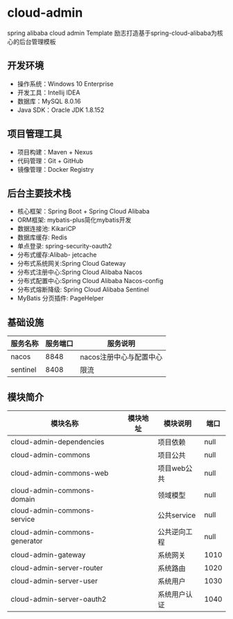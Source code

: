 # cloud-admin
spring alibaba cloud admin Template
励志打造基于spring-cloud-alibaba为核心的后台管理模板
## 开发环境
* 操作系统：Windows 10 Enterprise
* 开发工具：Intellij IDEA
* 数据库：MySQL 8.0.16
* Java SDK：Oracle JDK 1.8.152
## 项目管理工具
* 项目构建：Maven + Nexus
* 代码管理：Git + GitHub
* 镜像管理：Docker Registry
## 后台主要技术栈
* 核心框架：Spring Boot + Spring Cloud Alibaba
* ORM框架: mybatis-plus简化mybatis开发
* 数据连接池: KikariCP
* 数据库缓存: Redis
* 单点登录: spring-security-oauth2
* 分布式缓存:Alibab- jetcache
* 分布式系统网关:Spring Cloud Gateway
* 分布式注册中心:Spring Cloud Alibaba Nacos
* 分布式配置中心:Spring Cloud Alibaba Nacos-config
* 分布式熔断降级: Spring Cloud Alibaba Sentinel
* MyBatis 分页插件: PageHelper
## 基础设施

|  服务名称   | 服务端口  | 服务说明  |
|----|----|----|
|nacos|8848|nacos注册中心与配置中心|
|sentinel|8408|限流|
## 模块简介
|模块名称|模块地址|模块说明|端口|
|----|----|----|----|
|cloud-admin-dependencies| |项目依赖|null|
|cloud-admin-commons| |项目公共|null|
|cloud-admin-commons-web| |项目web公共|null|
|cloud-admin-commons-domain| |领域模型|null|
|cloud-admin-commons-service| |公共service|null|
|cloud-admin-commons-generator| |公共逆向工程|null |
|cloud-admin-gateway| |系统网关|1010|
|cloud-admin-server-router| |系统路由|1020|
|cloud-admin-server-user| | 系统用户|1030|
|cloud-admin-server-oauth2| |系统用户认证|1040|



